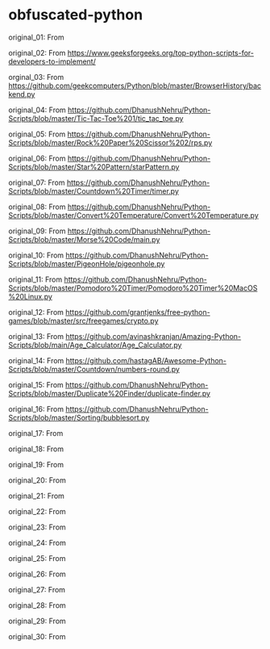 # obfuscated-python
original_01: From 

original_02: From https://www.geeksforgeeks.org/top-python-scripts-for-developers-to-implement/ 

orginal_03: From https://github.com/geekcomputers/Python/blob/master/BrowserHistory/backend.py 

original_04: From https://github.com/DhanushNehru/Python-Scripts/blob/master/Tic-Tac-Toe%201/tic_tac_toe.py 

original_05: From https://github.com/DhanushNehru/Python-Scripts/blob/master/Rock%20Paper%20Scissor%202/rps.py

original_06: From https://github.com/DhanushNehru/Python-Scripts/blob/master/Star%20Pattern/starPattern.py

original_07: From https://github.com/DhanushNehru/Python-Scripts/blob/master/Countdown%20Timer/timer.py

original_08: From https://github.com/DhanushNehru/Python-Scripts/blob/master/Convert%20Temperature/Convert%20Temperature.py

original_09: From https://github.com/DhanushNehru/Python-Scripts/blob/master/Morse%20Code/main.py

original_10: From https://github.com/DhanushNehru/Python-Scripts/blob/master/PigeonHole/pigeonhole.py

original_11: From https://github.com/DhanushNehru/Python-Scripts/blob/master/Pomodoro%20Timer/Pomodoro%20Timer%20MacOS%20Linux.py

original_12: From https://github.com/grantjenks/free-python-games/blob/master/src/freegames/crypto.py

original_13: From https://github.com/avinashkranjan/Amazing-Python-Scripts/blob/main/Age_Calculator/Age_Calculator.py

original_14: From https://github.com/hastagAB/Awesome-Python-Scripts/blob/master/Countdown/numbers-round.py

original_15: From https://github.com/DhanushNehru/Python-Scripts/blob/master/Duplicate%20Finder/duplicate-finder.py 

original_16: From https://github.com/DhanushNehru/Python-Scripts/blob/master/Sorting/bubblesort.py 

original_17: From

original_18: From

original_19: From

original_20: From

original_21: From

original_22: From

original_23: From

original_24: From

original_25: From

original_26: From

original_27: From

original_28: From

original_29: From

original_30: From

